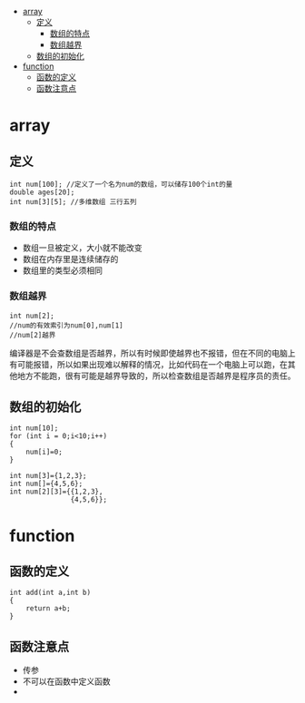 - [array](#array)
  - [定义](#定义)
    - [数组的特点](#数组的特点)
    - [数组越界](#数组越界)
  - [数组的初始化](#数组的初始化)
- [function](#function)
  - [函数的定义](#函数的定义)
  - [函数注意点](#函数注意点)
# array  
## 定义
```
int num[100]; //定义了一个名为num的数组，可以储存100个int的量  
double ages[20];
int num[3][5]; //多维数组 三行五列
```
### 数组的特点
* 数组一旦被定义，大小就不能改变
* 数组在内存里是连续储存的
* 数组里的类型必须相同
### 数组越界
```
int num[2];
//num的有效索引为num[0],num[1]
//num[2]越界
```
编译器是不会查数组是否越界，所以有时候即使越界也不报错，但在不同的电脑上有可能报错，所以如果出现难以解释的情况，比如代码在一个电脑上可以跑，在其他地方不能跑，很有可能是越界导致的，所以检查数组是否越界是程序员的责任。
## 数组的初始化
```
int num[10];
for (int i = 0;i<10;i++)
{
    num[i]=0;
}

int num[3]={1,2,3};
int num[]={4,5,6};
int num[2][3]={{1,2,3},
               {4,5,6}};
```
# function  
## 函数的定义
```
int add(int a,int b)
{
    return a+b;
}
```
## 函数注意点
* 传参
* 不可以在函数中定义函数
* 
